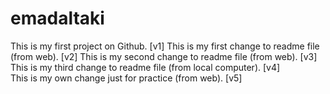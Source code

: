 # emadaltaki
This is my first project on Github.                                 [v1]
This is my first change to readme file (from web).                  [v2]
This is my second change to readme file (from web).                 [v3]
This is my third change to readme file (from local computer).       [v4]   
This is my own change just for practice (from web).                  [v5]
